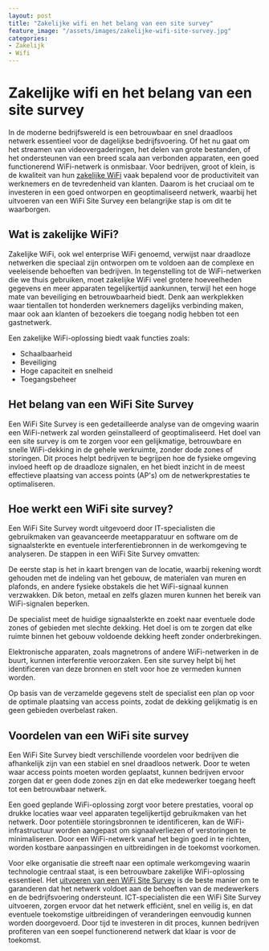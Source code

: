 ```yaml
---
layout: post
title: "Zakelijke wifi en het belang van een site survey"
feature_image: "/assets/images/zakelijke-wifi-site-survey.jpg"
categories:
- Zakelijk
- Wifi
---
```


# Zakelijke wifi en het belang van een site survey

In de moderne bedrijfswereld is een betrouwbaar en snel draadloos netwerk essentieel voor de dagelijkse bedrijfsvoering. Of het nu gaat om het streamen van videovergaderingen, het delen van grote bestanden, of het ondersteunen van een breed scala aan verbonden apparaten, een goed functionerend WiFi-netwerk is onmisbaar. Voor bedrijven, groot of klein, is de kwaliteit van hun [zakelijke WiFi](https://cloudcarrier.nl/ict-beheer/wifi-zakelijk/) vaak bepalend voor de productiviteit van werknemers en de tevredenheid van klanten. Daarom is het cruciaal om te investeren in een goed ontworpen en geoptimaliseerd netwerk, waarbij het uitvoeren van een WiFi Site Survey een belangrijke stap is om dit te waarborgen.

## Wat is zakelijke WiFi?

Zakelijke WiFi, ook wel enterprise WiFi genoemd, verwijst naar draadloze netwerken die speciaal zijn ontworpen om te voldoen aan de complexe en veeleisende behoeften van bedrijven. In tegenstelling tot de WiFi-netwerken die we thuis gebruiken, moet zakelijke WiFi veel grotere hoeveelheden gegevens en meer apparaten tegelijkertijd aankunnen, terwijl het een hoge mate van beveiliging en betrouwbaarheid biedt. Denk aan werkplekken waar tientallen tot honderden werknemers dagelijks verbinding maken, maar ook aan klanten of bezoekers die toegang nodig hebben tot een gastnetwerk.

Een zakelijke WiFi-oplossing biedt vaak functies zoals:

- Schaalbaarheid
- Beveiliging
- Hoge capaciteit en snelheid
- Toegangsbeheer

## Het belang van een WiFi Site Survey

Een WiFi Site Survey is een gedetailleerde analyse van de omgeving waarin een WiFi-netwerk zal worden geïnstalleerd of geoptimaliseerd. Het doel van een site survey is om te zorgen voor een gelijkmatige, betrouwbare en snelle WiFi-dekking in de gehele werkruimte, zonder dode zones of storingen. Dit proces helpt bedrijven te begrijpen hoe de fysieke omgeving invloed heeft op de draadloze signalen, en het biedt inzicht in de meest effectieve plaatsing van access points (AP's) om de netwerkprestaties te optimaliseren.

## Hoe werkt een WiFi site survey?

Een WiFi Site Survey wordt uitgevoerd door IT-specialisten die gebruikmaken van geavanceerde meetapparatuur en software om de signaalsterkte en eventuele interferentiebronnen in de werkomgeving te analyseren. De stappen in een WiFi Site Survey omvatten:

De eerste stap is het in kaart brengen van de locatie, waarbij rekening wordt gehouden met de indeling van het gebouw, de materialen van muren en plafonds, en andere fysieke obstakels die het WiFi-signaal kunnen verzwakken. Dik beton, metaal en zelfs glazen muren kunnen het bereik van WiFi-signalen beperken.

De specialist meet de huidige signaalsterkte en zoekt naar eventuele dode zones of gebieden met slechte dekking. Het doel is om te zorgen dat elke ruimte binnen het gebouw voldoende dekking heeft zonder onderbrekingen.

Elektronische apparaten, zoals magnetrons of andere WiFi-netwerken in de buurt, kunnen interferentie veroorzaken. Een site survey helpt bij het identificeren van deze bronnen en stelt voor hoe ze vermeden kunnen worden.

Op basis van de verzamelde gegevens stelt de specialist een plan op voor de optimale plaatsing van access points, zodat de dekking gelijkmatig is en geen gebieden overbelast raken.

## Voordelen van een WiFi site survey

Een WiFi Site Survey biedt verschillende voordelen voor bedrijven die afhankelijk zijn van een stabiel en snel draadloos netwerk. Door te weten waar access points moeten worden geplaatst, kunnen bedrijven ervoor zorgen dat er geen dode zones zijn en dat elke medewerker toegang heeft tot een betrouwbaar netwerk.

Een goed geplande WiFi-oplossing zorgt voor betere prestaties, vooral op drukke locaties waar veel apparaten tegelijkertijd gebruikmaken van het netwerk. Door potentiële storingsbronnen te identificeren, kan de WiFi-infrastructuur worden aangepast om signaalverliezen of verstoringen te minimaliseren. Door een WiFi-netwerk vanaf het begin goed in te richten, worden kostbare aanpassingen en uitbreidingen in de toekomst voorkomen.

Voor elke organisatie die streeft naar een optimale werkomgeving waarin technologie centraal staat, is een betrouwbare zakelijke WiFi-oplossing essentieel. Het [uitvoeren van een WiFi Site Survey](https://cloudcarrier.nl/wifi-site-survey/) is de beste manier om te garanderen dat het netwerk voldoet aan de behoeften van de medewerkers en de bedrijfsvoering ondersteunt. ICT-specialisten die een WiFi Site Survey uitvoeren, zorgen ervoor dat het netwerk efficiënt, snel en veilig is, en dat eventuele toekomstige uitbreidingen of veranderingen eenvoudig kunnen worden doorgevoerd. Door tijd te investeren in dit proces, kunnen bedrijven profiteren van een soepel functionerend netwerk dat klaar is voor de toekomst.